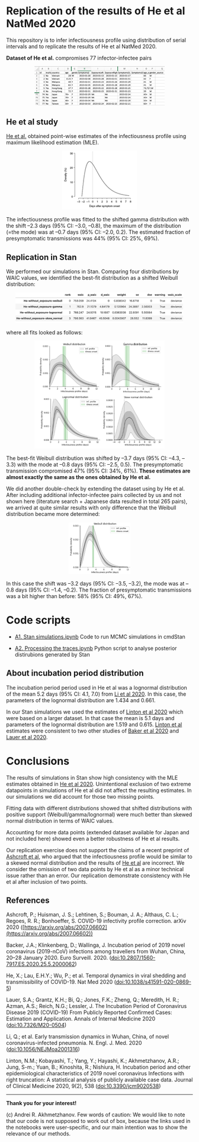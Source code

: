 # Replication of the results of He et al NatMed 2020

This repository is to infer infectiousness profile using distribution of serial intervals and to replicate the results of He et al NatMed 2020.

**Dataset of He et al.** compromises 77 infector-infectee pairs
<p align="center">
  <img src="data/data_He_NatMedicine.png" width="70%" title="Dataset of He et al 2020">
</p>

## He et al study

[He et al.](http://dx.doi.org/10.1038/s41591-020-0869-5) obtained point-wise estimates of the infectiousness profile using maximum likelihood estimation (MLE).
<p align="center">
  <img src="results/He.png" width="40%" title="Best-fit distribution from He et al">
</p>
The infectiousness profile was fitted to the shifted gamma distribution with the shift –2.3 days (95% CI: –3.0, –0.8), the maximum of the distribution (=the mode) was at –0.7 days (95% CI: –2.0, 0.2). The estimated fraction of presymptomatic transmissions was 44% (95% CI: 25%, 69%).

## Replication in Stan

We performed our simulations in Stan. Comparing four distributions by WAIC values, we identified the best-fit distribution as a shifted Weibull distribution:
<p align="center">
  <img src="results/WAIC.png" width="90%" title="Comparing data fits with WAIC values">
</p>
where all fits looked as follows:
<p align="center">
  <img src="results/model_fit.png" width="70%" title="Data fitting with different distributions">
</p>

The best-fit Weibull distribution was shifted by –3.7 days (95% CI: –4.3, –3.3) with the mode at –0.8 days (95% CI: –2.5, 0.5). The presymptomatic transmission compromised 47% (95% CI: 34%, 61%). **These estimates are almost exactly the same as the ones obtained by He et al.**

We did another double-check by extending the dataset using by He et al. After including additional infector-infectee pairs collected by us and not shown here (literature search + Japanese data resulted in total 265 pairs), we arrived at quite similar results with only difference that the Weibull distribution became more determined:
<p align="center">
  <img src="results/weibull2.png" width="33%" title="Best-fit Weibull distribution">
</p>
In this case the shift was –3.2 days (95% CI: –3.5, –3.2), the mode was at –0.8 days (95% CI: –1.4, –0.2). The fraction of presymptomatic transmissions was a bit higher than before: 58% (95% CI: 49%, 67%).

# Code scripts

* [A1. Stan simulations.ipynb](https://nbviewer.jupyter.org/github/aakhmetz/COVID19-Replication-He-et-al-2020/blob/master/scripts/Andrei/A.%20He%20et%20al%20Nat%20Med%20replication%20%5BR%5D.ipynb?flush_cache=false) Code to run MCMC simulations in cmdStan

* [A2. Processing the traces.ipynb](https://nbviewer.jupyter.org/github/aakhmetz/COVID19-Replication-He-et-al-2020/blob/master/scripts/Andrei/A2.%20He%20et%20al%20Nat%20Med%20Processing%20traces.ipynb?flush_cache=false) Python script to analyse posterior distirubions generated by Stan

## About incubation period distribution

The incubation period period used in He et al was a lognormal distribution of the mean 5.2 days (95% CI: 4.1, 7.0) from [Li et al 2020](http://dx.doi.org/10.1056/NEJMoa2001316). In this case, the parameters of the lognormal distribution are 1.434 and 0.661.

In our Stan simulations we used the estimates of [Linton et al 2020](http://dx.doi.org/10.3390/jcm9020538) which were based on a larger dataset. In that case the mean is 5.1 days and parameters of the lognormal distribution are 1.519 and 0.615. [Linton et al](http://dx.doi.org/10.3390/jcm9020538) estimates were consistent to two other studies of [Baker et al 2020](http://dx.doi.org/10.2807/1560-7917.ES.2020.25.5.2000062) and [Lauer et al 2020](http://dx.doi.org/10.7326/M20-0504).

# Conclusions

The results of simulations in Stan show high consistency with the MLE estimates obtained in [He et al 2020](http://dx.doi.org/10.1038/s41591-020-0869-5). Unintentional exclusion of two extreme datapoints in simulations of He et al did not affect the resulting estimates. In our simulations we did account for those two missing points.

Fitting data with different distributions showed that shifted distributions with positive support (Weibull/gamma/lognormal) were much better than skewed normal distribution in terms of WAIC values.

Accounting for more data points (extended dataset available for Japan and not included here) showed even a better robustness of He et al results.

Our replication exercise does not support the claims of a recent preprint of [Ashcroft et al](https://arxiv.org/abs/2007.06602), who argued that the infectiousness profile would be similar to a skewed normal distribution and the results of [He et al](http://dx.doi.org/10.1038/s41591-020-0869-5) are incorrect. We consider the omission of two data points by He et al as a minor technical issue rather than an error. Our replication demonstrate consistency with He et al after inclusion of two points.

## References

Ashcroft, P.; Huisman, J. S.; Lehtinen, S.; Bouman, J. A.; Althaus, C. L.; Regoes, R. R.; Bonhoeffer, S. COVID-19 infectivity profile correction. arXiv 2020 ([https://arxiv.org/abs/2007.06602](https://arxiv.org/abs/2007.06602))

Backer, J.A.; Klinkenberg, D.; Wallinga, J. Incubation period of 2019 novel coronavirus (2019-nCoV) infections among travellers from Wuhan, China, 20–28 January 2020. Euro Surveill. 2020. ([doi:10.2807/1560-7917.ES.2020.25.5.2000062](http://dx.doi.org/10.2807/1560-7917.ES.2020.25.5.2000062))

He, X.; Lau, E.H.Y.; Wu, P.; et al. Temporal dynamics in viral shedding and transmissibility of COVID-19. Nat Med 2020 ([doi:10.1038/s41591-020-0869-5](http://dx.doi.org/10.1038/s41591-020-0869-5))

Lauer, S.A.; Grantz, K.H.; Bi, Q.; Jones, F.K.; Zheng, Q.; Meredith, H. R.; Azman, A.S.; Reich, N.G.; Lessler, J. The Incubation Period of Coronavirus Disease 2019 (COVID-19) From Publicly Reported Confirmed Cases: Estimation and Application. Annals of Internal Medicine 2020 ([doi:10.7326/M20-0504](http://dx.doi.org/10.7326/M20-0504))

Li, Q.; et al. Early transmission dynamics in Wuhan, China, of novel coronavirus-infected pneumonia. N. Engl. J. Med. 2020 ([doi:10.1056/NEJMoa2001316](http://dx.doi.org/10.1056/NEJMoa2001316))

Linton, N.M.; Kobayashi, T.; Yang, Y.; Hayashi, K.; Akhmetzhanov, A.R.; Jung, S-m.; Yuan, B.; Kinoshita, R.; Nishiura, H. Incubation period and other epidemiological characteristics of 2019 novel coronavirus Infections with right truncation: A statistical analysis of publicly available case data. Journal of Clinical Medicine 2020, 9(2), 538 ([doi:10.3390/jcm9020538](http://dx.doi.org/10.3390/jcm9020538))

---------
**Thank you for your interest!**

(c) Andrei R. Akhmetzhanov. Few words of caution: We would like to note that our code is not supposed to work out of box, because the links used in the notebooks were user-specific, and our main intention was to show the relevance of our methods.
